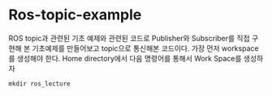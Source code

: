 # Ros-topic-example
ROS topic과 관련된 기초 예제와 관련된 코드로 Publisher와 Subscriber를 직접 구현해 본 기초예제를 만들어보고 topic으로 통신해본 코드이다.
가장 먼저 workspace를 생성해야 한다. Home directory에서 다음 명령어를 통해서 Work Space를 생성하자

```mkdir ros_lecture```
